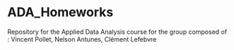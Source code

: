 # ADA_Homeworks
Repository for the Applied Data Analysis course for the group composed of : Vincent Pollet, Nelson Antunes, Clément Lefebvre
